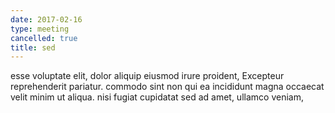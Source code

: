 ```yaml
---
date: 2017-02-16
type: meeting
cancelled: true
title: sed
---
```

esse voluptate elit, dolor aliquip eiusmod irure proident, Excepteur reprehenderit pariatur. commodo sint non qui ea incididunt magna occaecat velit minim ut aliqua. nisi fugiat cupidatat sed ad amet, ullamco veniam,